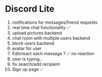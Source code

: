 # Discord Lite

1. notifications for messages/friend requests
2. real time chat functionality &#x2705;
3. upload pictures backend
4. chat room with multiple users backend
5. block users backend
6. avatar for user
7. Edit/react each message ? &#x2705; no reaction
8. user is typing...
9. fix search/add recipient
10. Sign up page &#x2705;
